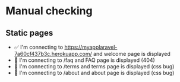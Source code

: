 # Manual checking

## Static pages

 - ✅ I'm connecting to  https://myapplaravel-7a60cf437b3c.herokuapp.com/ and welcome page is displayed
 - 🔴 I'm connecting to  /faq and FAQ page is displayed (404)
 - 🔴 I'm connecting to  /terms and terms page is displayed (css bug)
 - 🔴 I'm connecting to  /about and about page is displayed (css bug)

